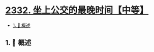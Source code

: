# [2332. 坐上公交的最晚时间【中等】](https://github.com/Tdahuyou/TNotes.leetcode/tree/main/notes/2332.%20%E5%9D%90%E4%B8%8A%E5%85%AC%E4%BA%A4%E7%9A%84%E6%9C%80%E6%99%9A%E6%97%B6%E9%97%B4%E3%80%90%E4%B8%AD%E7%AD%89%E3%80%91)

<!-- region:toc -->

- [1. 📝 概述](#1--概述)

<!-- endregion:toc -->

## 1. 📝 概述
